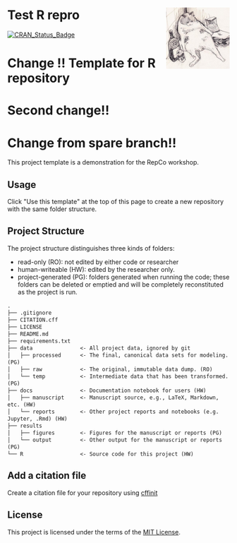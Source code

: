 

<!-- README.md is generated from README.Rmd. Please edit that file -->

# Test R repro <a href="https://amices.org/mice/"><img src="docs/tvcnd6e86cx51.jpg" align="right" height="139" /></a>

<!-- badges: start -->


[![CRAN_Status_Badge](https://img.shields.io/badge/GitBook-%23000000.svg?style=for-the-badge&logo=gitbook&logoColor=white)]([https://github.com/Ann-Thanicha/template_R])

# Change !! Template for R repository
# Second change!!
# Change from spare branch!!
This project template is a demonstration for the RepCo workshop.

## Usage

Click "Use this template" at the top of this page to create a new repository with the same folder structure.

## Project Structure

The project structure distinguishes three kinds of folders:
- read-only (RO): not edited by either code or researcher
- human-writeable (HW): edited by the researcher only.
- project-generated (PG): folders generated when running the code; these folders can be deleted or emptied and will be completely reconstituted as the project is run.


```
.
├── .gitignore
├── CITATION.cff
├── LICENSE
├── README.md
├── requirements.txt
├── data               <- All project data, ignored by git
│   ├── processed      <- The final, canonical data sets for modeling. (PG)
│   ├── raw            <- The original, immutable data dump. (RO)
│   └── temp           <- Intermediate data that has been transformed. (PG)
├── docs               <- Documentation notebook for users (HW)
│   ├── manuscript     <- Manuscript source, e.g., LaTeX, Markdown, etc. (HW)
│   └── reports        <- Other project reports and notebooks (e.g. Jupyter, .Rmd) (HW)
├── results
│   ├── figures        <- Figures for the manuscript or reports (PG)
│   └── output         <- Other output for the manuscript or reports (PG)
└── R                  <- Source code for this project (HW)

```

## Add a citation file
Create a citation file for your repository using [cffinit](https://citation-file-format.github.io/cff-initializer-javascript/#/)

## License

This project is licensed under the terms of the [MIT License](/LICENSE).

